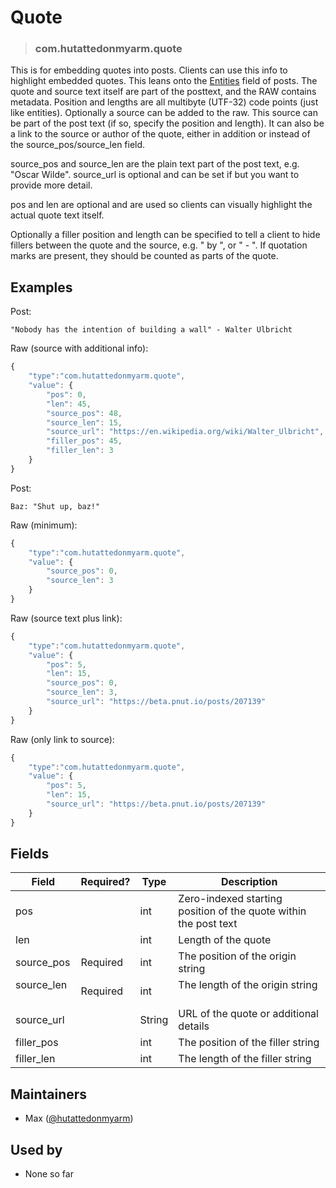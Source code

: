 <!-- give your raw item a title -->
# Quote

<!-- specify the "type" for your raw item -->
> ### com.hutattedonmyarm.quote

<!-- provide a description of what your raw item represents -->
This is for embedding quotes into posts. Clients can use this info to highlight embedded quotes.
This leans onto the [Entities](https://pnut.io/docs/api/implementation/entities) field of posts. 
The quote and source text itself are part of the posttext, and the RAW contains metadata. 
Position and lengths are all multibyte (UTF-32) code points (just like entities).
Optionally a source can be added to the raw. This source can be part of the post text (if so, specify the position and length).
It can also be a link to the source or author of the quote, either in addition or instead of the source_pos/source_len field.

source_pos and source_len are the plain text part of the post text, e.g. "Oscar Wilde".
source_url is optional and can be set if but you want to provide more detail.

pos and len are optional and are used so clients can visually highlight the actual quote text itself.

Optionally a filler position and length can be specified to tell a client to hide fillers between the quote and the source, e.g. " by ", or " - ".
If quotation marks are present, they should be counted as parts of the quote.


<!-- provide at least one example of what your raw might look like in the wild -->
## Examples
Post:
~~~
"Nobody has the intention of building a wall" - Walter Ulbricht
~~~
Raw (source with additional info):
~~~ js
{
    "type":"com.hutattedonmyarm.quote",
    "value": {
        "pos": 0,
        "len": 45,
        "source_pos": 48,
        "source_len": 15,
        "source_url": "https://en.wikipedia.org/wiki/Walter_Ulbricht",
        "filler_pos": 45,
        "filler_len": 3
    }
}
~~~
Post:
~~~
Baz: "Shut up, baz!"
~~~
Raw (minimum):
~~~ js
{
    "type":"com.hutattedonmyarm.quote",
    "value": {
        "source_pos": 0,
        "source_len": 3
    }
}
~~~
Raw (source text plus link):
~~~ js
{
    "type":"com.hutattedonmyarm.quote",
    "value": {
        "pos": 5,
        "len": 15,
        "source_pos": 0,
        "source_len": 3,
        "source_url": "https://beta.pnut.io/posts/207139"
    }
}
~~~
Raw (only link to source):
~~~ js
{
    "type":"com.hutattedonmyarm.quote",
    "value": {
        "pos": 5,
        "len": 15,
        "source_url": "https://beta.pnut.io/posts/207139"
    }
}
~~~

<!-- provide a complete description of the fields in the "value" object for your raw item -->
## Fields

| Field         | Required? | Type   | Description                                                      |
| -----         | --------- | ----   | -----------                                                      |
| pos           |           | int    | Zero-indexed starting position of the quote within the post text |
| len           |           | int    | Length of the quote                                              |
| source_pos    | Required  | int    | The position of the origin string                                |
| source_len    | Required  | int    | The length of the origin string                                  |
| source_url    |           | String | URL of the quote or additional details                           |
| filler_pos    |           | int    | The position of the filler string                                |
| filler_len    |           | int    | The length of the filler string                                  |

<!-- provide a way to contact you -->
## Maintainers
* Max ([@hutattedonmyarm](https://pnut.io/@hutattedonmyarm))

<!-- provide references to compatible apps / service -->
## Used by
* None so far
